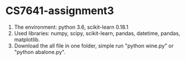 # CS7641-assignment3
1. The environment: python 3.6, scikit-learn 0.18.1
2. Used libraries: numpy, scipy, scikit-learn, pandas, datetime, pandas, matplotlib.
3. Download the all file in one folder, simple run "python wine.py" or "python abalone.py".
